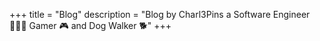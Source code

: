 +++
title = "Blog"
description = "Blog by Charl3Pins a Software Engineer 👨🏻‍💻 Gamer 🎮 and Dog Walker 🐕"
+++